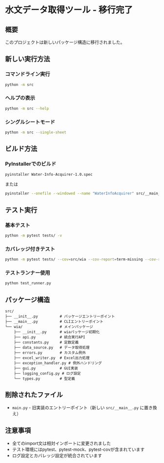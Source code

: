 # 水文データ取得ツール - 移行完了

## 概要

このプロジェクトは新しいパッケージ構造に移行されました。

## 新しい実行方法

### コマンドライン実行
```bash
python -m src
```

### ヘルプの表示
```bash
python -m src --help
```

### シングルシートモード
```bash
python -m src --single-sheet
```

## ビルド方法

### PyInstallerでのビルド
```bash
pyinstaller Water-Info-Acquirer-1.0.spec
```

または

```bash
pyinstaller --onefile --windowed --name "WaterInfoAcquirer" src/__main__.py
```

## テスト実行

### 基本テスト
```bash
python -m pytest tests/ -v
```

### カバレッジ付きテスト
```bash
python -m pytest tests/ --cov=src/wia --cov-report=term-missing --cov-report=html
```

### テストランナー使用
```bash
python test_runner.py
```

## パッケージ構造

```
src/
├── __init__.py          # パッケージエントリーポイント
├── __main__.py          # CLIエントリーポイント
└── wia/                 # メインパッケージ
    ├── __init__.py      # wiaパッケージ初期化
    ├── api.py           # 統合実行API
    ├── constants.py     # 定数定義
    ├── data_source.py   # データ取得処理
    ├── errors.py        # カスタム例外
    ├── excel_writer.py  # Excel出力処理
    ├── exception_handler.py # 例外ハンドリング
    ├── gui.py           # GUI実装
    ├── logging_config.py # ログ設定
    └── types.py         # 型定義
```

## 削除されたファイル

- `main.py` - 旧実装のエントリーポイント（新しい `src/__main__.py` に置き換え）

## 注意事項

- 全てのimport文は相対インポートに変更されました
- テスト環境にはpytest、pytest-mock、pytest-covが含まれています
- ログ設定とカバレッジ設定が統合されています